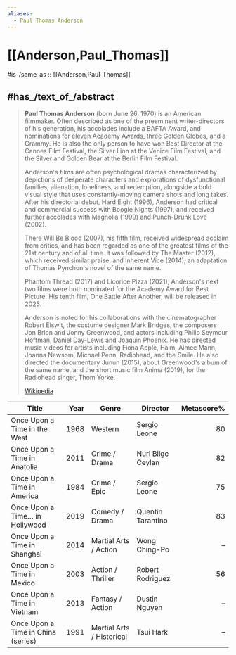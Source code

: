 ```yaml
---
aliases:
  - Paul Thomas Anderson
---
```


# [[Anderson,Paul_Thomas]] 

#is_/same_as :: [[Anderson,Paul_Thomas]]

## #has_/text_of_/abstract 

> **Paul Thomas Anderson** (born June 26, 1970) is an American filmmaker. 
> Often described as one of the preeminent writer-directors of his generation, 
> his accolades include a BAFTA Award, and nominations for eleven Academy Awards, three Golden Globes, and a Grammy. He is also the only person to have won Best Director at the Cannes Film Festival, the Silver Lion at the Venice Film Festival, and the Silver and Golden Bear at the Berlin Film Festival.  
>
> Anderson's films are often psychological dramas characterized by depictions of desperate characters and explorations of dysfunctional families, alienation, loneliness, and redemption, alongside a bold visual style that uses constantly-moving camera shots and long takes. After his directorial debut, Hard Eight (1996), Anderson had critical and commercial success with Boogie Nights (1997), and received further accolades with Magnolia (1999) and Punch-Drunk Love (2002).  
>
> There Will Be Blood (2007), his fifth film, received widespread acclaim from critics, 
> and has been regarded as one of the greatest films of the 21st century and of all time. 
> It was followed by The Master (2012), which received similar praise, 
> and Inherent Vice (2014), an adaptation of Thomas Pynchon's novel of the same name. 
> 
> Phantom Thread (2017) and Licorice Pizza (2021), Anderson's next two films 
> were both nominated for the Academy Award for Best Picture. 
> His tenth film, One Battle After Another, will be released in 2025.  
>
> Anderson is noted for his collaborations with the cinematographer Robert Elswit, 
> the costume designer Mark Bridges, the composers Jon Brion and Jonny Greenwood, and actors including Philip Seymour Hoffman, Daniel Day-Lewis and Joaquin Phoenix. He has directed music videos for artists including Fiona Apple, Haim, Aimee Mann, Joanna Newsom, Michael Penn, Radiohead, and the Smile. He also directed the documentary Junun (2015), about Greenwood's album of the same name, and the short music film Anima (2019), for the Radiohead singer, Thom Yorke.
>
> [Wikipedia](https://en.wikipedia.org/wiki/Paul%20Thomas%20Anderson)  


| Title                              | Year | Genre                     | Director          | Metascore% |
| ---------------------------------- | ---: | ------------------------- | ----------------- | ---------: |
| Once Upon a Time in the West       | 1968 | Western                   | Sergio Leone      |         80 |
| Once Upon a Time in Anatolia       | 2011 | Crime / Drama             | Nuri Bilge Ceylan |         82 |
| Once Upon a Time in America        | 1984 | Crime / Epic              | Sergio Leone      |         75 |
| Once Upon a Time… in Hollywood     | 2019 | Comedy / Drama            | Quentin Tarantino |         83 |
| Once Upon a Time in Shanghai       | 2014 | Martial Arts / Action     | Wong Ching-Po     |          – |
| Once Upon a Time in Mexico         | 2003 | Action / Thriller         | Robert Rodriguez  |         56 |
| Once Upon a Time in Vietnam        | 2013 | Fantasy / Action          | Dustin Nguyen     |          – |
| Once Upon a Time in China (series) | 1991 | Martial Arts / Historical | Tsui Hark         |          – |


